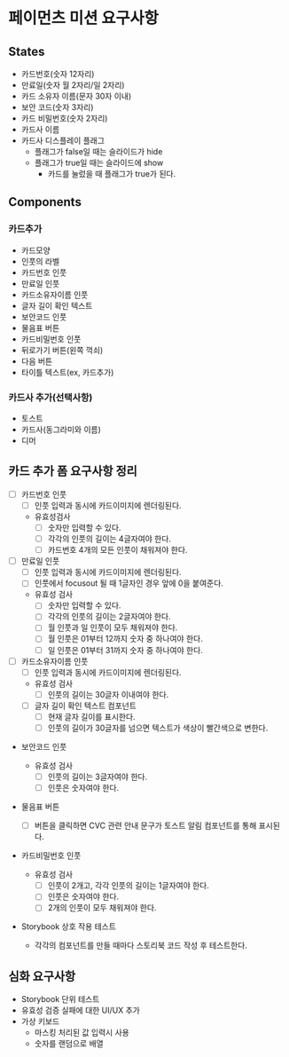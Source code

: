 # 페이먼츠 미션 요구사항

## States

- 카드번호(숫자 12자리)
- 만료일(숫자 월 2자리/일 2자리)
- 카드 소유자 이름(문자 30자 이내)
- 보안 코드(숫자 3자리)
- 카드 비밀번호(숫자 2자리)
- 카드사 이름
- 카드사 디스플레이 플래그
  - 플래그가 false일 때는 슬라이드가 hide
  - 플래그가 true일 때는 슬라이드에 show
    - 카드를 눌렀을 때 플래그가 true가 된다.

## Components

### 카드추가

- 카드모양
- 인풋의 라벨
- 카드번호 인풋
- 만료일 인풋
- 카드소유자이름 인풋
- 글자 길이 확인 텍스트
- 보안코드 인풋
- 물음표 버튼
- 카드비밀번호 인풋
- 뒤로가기 버튼(왼쪽 꺽쇠)
- 다음 버튼
- 타이틀 텍스트(ex, 카드추가)

### 카드사 추가(선택사항)

- 토스트
- 카드사(동그라미와 이름)
- 디머

## 카드 추가 폼 요구사항 정리

- [ ] 카드번호 인풋
  - [ ] 인풋 입력과 동시에 카드이미지에 렌더링된다.
  - 유효성검사
    - [ ] 숫자만 입력할 수 있다.
    - [ ] 각각의 인풋의 길이는 4글자여야 한다.
    - [ ] 카드번호 4개의 모든 인풋이 채워져야 한다.
- [ ] 만료일 인풋
  - [ ] 인풋 입력과 동시에 카드이미지에 렌더링된다.
  - [ ] 인풋에서 focusout 될 때 1글자인 경우 앞에 0을 붙여준다.
  - 유효성 검사
    - [ ] 숫자만 입력할 수 있다.
    - [ ] 각각의 인풋의 길이는 2글자여야 한다.
    - [ ] 월 인풋과 일 인풋이 모두 채워져야 한다.
    - [ ] 월 인풋은 01부터 12까지 숫자 중 하나여야 한다.
    - [ ] 일 인풋은 01부터 31까지 숫자 중 하나여야 한다.
- [ ] 카드소유자이름 인풋
  - [ ] 인풋 입력과 동시에 카드이미지에 렌더링된다.
  - 유효성 검사
    - [ ] 인풋의 길이는 30글자 이내여야 한다.
  - [ ] 글자 길이 확인 텍스트 컴포넌트
    - [ ] 현재 글자 길이를 표시한다.
    - [ ] 인풋의 길이가 30글자를 넘으면 텍스트가 색상이 빨간색으로 변한다.
- 보안코드 인풋
  - 유효성 검사
    - [ ] 인풋의 길이는 3글자여야 한다.
    - [ ] 인풋은 숫자여야 한다.
- 물음표 버튼
  - [ ] 버튼을 클릭하면 CVC 관련 안내 문구가 토스트 알림 컴포넌트를 통해 표시된다.
- 카드비밀번호 인풋

  - 유효성 검사
    - [ ] 인풋이 2개고, 각각 인풋의 길이는 1글자여야 한다.
    - [ ] 인풋은 숫자여야 한다.
    - [ ] 2개의 인풋이 모두 채워져야 한다.

- Storybook 상호 작용 테스트
  - 각각의 컴포넌트를 만들 때마다 스토리북 코드 작성 후 테스트한다.

## 심화 요구사항

- Storybook 단위 테스트
- 유효성 검증 실패에 대한 UI/UX 추가
- 가상 키보드
  - 마스킹 처리된 값 입력시 사용
  - 숫자를 랜덤으로 배열
